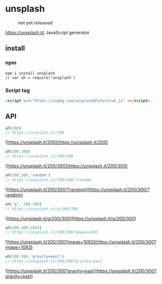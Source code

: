 # unsplash

> **not yet released**

https://unsplash.it/ JavaScript generator

## install

### npm

```shell
npm i install unsplash
// var uh = require('unsplash')
```
### Script tag

```html
<script src="https://unpkg.com/unsplash@latest/uh.js" ></script>
```

## API

```js
uh(200)
// https://unsplash.it/200
```

![https://unsplash.it/200](https://unsplash.it/200)

```js
uh(200,300)
// https://unsplash.it/200/300
```
![https://unsplash.it/200/300](https://unsplash.it/200/300)

```js
uh(200,300,'random')
// https://unsplash.it/200/300/?random
```

![https://unsplash.it/200/300/?random](https://unsplash.it/200/300/?random)

```js
uh('g', 200,300)
// https://unsplash.it/g/200/300
```

![https://unsplash.it/g/200/300](https://unsplash.it/g/200/300)

```js
uh(200,300,1083)
// https://unsplash.it/200/300?image=1083
```

![https://unsplash.it/200/300?image=1083](https://unsplash.it/200/300?image=1083)

```js
uh(200,300,'gravity=east')
// https://unsplash.it/200/300?gravity=east
```
![https://unsplash.it/200/300?gravity=east](https://unsplash.it/200/300?gravity=east)
